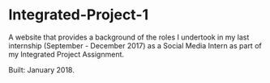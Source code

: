 # Integrated-Project-1
A website that provides a background of the roles I undertook in my last internship (September - December 2017) as a Social Media Intern as part of my Integrated Project Assignment.

Built: January 2018.
